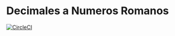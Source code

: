# Decimales a Numeros Romanos

[![CircleCI](https://dl.circleci.com/status-badge/img/gh/santidotpy/roman/tree/main.svg?style=svg)](https://dl.circleci.com/status-badge/redirect/gh/santidotpy/roman/tree/main)